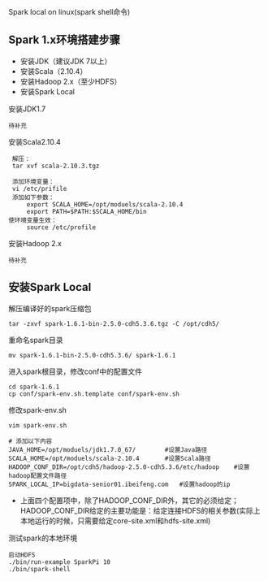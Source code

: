 Spark local on linux(spark shell命令)

## Spark 1.x环境搭建步骤
* 安装JDK（建议JDK 7以上）
* 安装Scala（2.10.4）
* 安装Hadoop 2.x（至少HDFS）
* 安装Spark Local

安装JDK1.7
```
待补充
```

安装Scala2.10.4
```
 解压：
 tar xvf scala-2.10.3.tgz

 添加环境变量：
 vi /etc/prifile
 添加如下参数：
     export SCALA_HOME=/opt/moduels/scala-2.10.4
     export PATH=$PATH:$SCALA_HOME/bin
使环境变量生效：
     source /etc/profile
```

安装Hadoop  2.x
```
待补充
```

## 安装Spark Local
解压编译好的spark压缩包
```
tar -zxvf spark-1.6.1-bin-2.5.0-cdh5.3.6.tgz -C /opt/cdh5/
```

重命名spark目录
```
mv spark-1.6.1-bin-2.5.0-cdh5.3.6/ spark-1.6.1
```

进入spark根目录，修改conf中的配置文件
```
cd spark-1.6.1
cp conf/spark-env.sh.template conf/spark-env.sh
```

修改spark-env.sh
```
vim spark-env.sh

# 添加以下内容
JAVA_HOME=/opt/moduels/jdk1.7.0_67/        #设置Java路径
SCALA_HOME=/opt/moduels/scala-2.10.4       #设置Scala路径
HADOOP_CONF_DIR=/opt/cdh5/hadoop-2.5.0-cdh5.3.6/etc/hadoop    #设置hadoop配置文件路径
SPARK_LOCAL_IP=bigdata-senior01.ibeifeng.com   #设置hadoop的ip
```
* 上面四个配置项中，除了HADOOP_CONF_DIR外，其它的必须给定；HADOOP_CONF_DIR给定的主要功能是：给定连接HDFS的相关参数(实际上本地运行的时候，只需要给定core-site.xml和hdfs-site.xml)

测试spark的本地环境
```
启动HDFS
./bin/run-example SparkPi 10
./bin/spark-shell
```

